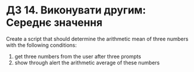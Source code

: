 # ДЗ 14. Виконувати другим: Середнє значення
Create a script that should determine the arithmetic mean of three numbers with the following conditions:
1) get three numbers from the user after three prompts
2) show through alert the arithmetic average of these numbers